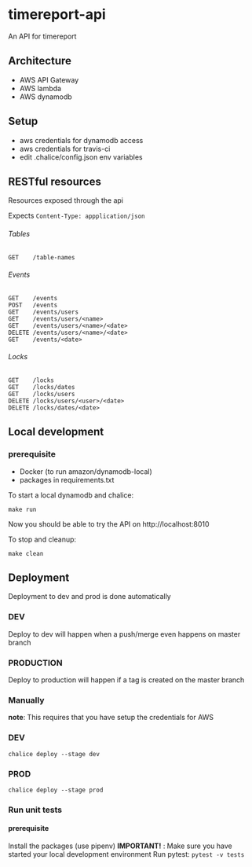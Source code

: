 # timereport-api
An API for timereport

## Architecture
* AWS API Gateway
* AWS lambda
* AWS dynamodb

## Setup

- aws credentials for dynamodb access
- aws credentials for travis-ci
- edit .chalice/config.json env variables

## RESTful resources

Resources exposed through the api

Expects `Content-Type: appplication/json`

###### Tables
```
GET    /table-names
```

###### Events
```
GET    /events
POST   /events
GET    /events/users
GET    /events/users/<name>
GET    /events/users/<name>/<date>
DELETE /events/users/<name>/<date>
GET    /events/<date>
```

###### Locks
```
GET    /locks
GET    /locks/dates
GET    /locks/users
DELETE /locks/users/<user>/<date>
DELETE /locks/dates/<date>
```

## Local development

### prerequisite
- Docker (to run amazon/dynamodb-local)
- packages in requirements.txt

To start a local dynamodb and chalice:
```
make run
```
Now you should be able to try the API on http://localhost:8010

To stop and cleanup:
```
make clean
```

## Deployment
Deployment to dev and prod is done automatically

### DEV
Deploy to dev will happen when a push/merge even happens on master branch

### PRODUCTION
Deploy to production will happen if a tag is created on the master branch

### Manually
__note__: This requires that you have setup the credentials for AWS

### DEV
`chalice deploy --stage dev`
### PROD
`chalice deploy --stage prod`

### Run unit tests
#### prerequisite
Install the packages (use pipenv)
__IMPORTANT!__ : Make sure you have started your local development environment
Run pytest:
`pytest -v tests`
